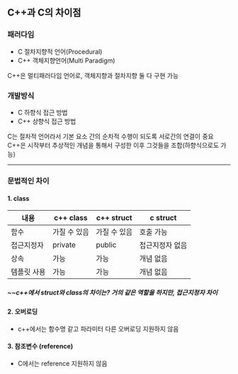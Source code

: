 ## C++과 C의 차이점

### 패러다임
 - C 절차지향적 언어(Procedural)
 - C++ 객체지향언어(Multi Paradigm)
 
 C++은 멀티패러다임 언어로, 객체지향과 절차지향 둘 다 구현 가능<br>
 
### 개발방식
 - C 하향식 접근 방법
 - C++ 상향식 접근 방법<br>
 
 C는 절차적 언어라서 기본 요소 간의 순차적 수행이 되도록 서로간의 연결이 중요<br>
 C++은 시작부터 추상적인 개념을 통해서 구성한 이후 그것들을 조합(하향식으로도 가능)
 
 ---
 
 ### 문법적인 차이
 
 #### 1. class
 
내용 | c++ class | c++ struct | c struct
-----| ----- | ----- | -----
함수 | 가질 수 있음 | 가질 수 있음 | 호출 가능
접근지정자 | private | public | 접근지정자 없음
상속 | 가능 | 가능 | 개념 없음
템플릿 사용 | 가능 | 가능 | 개념 없음

 
 ##### ~~c++에서 struct와 class의 차이는? 거의 같은 역할을 하지만, 접근지정자 차이 
 
#### 2. 오버로딩
- c++에서는 함수명 같고 파라미터 다른 오버로딩 지원하지 않음

#### 3. 참조변수 (reference)
- C에서는 reference 지원하지 않음
